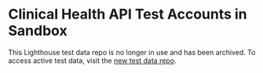 # Clinical Health API Test Accounts in Sandbox

This Lighthouse test data repo is no longer in use and has been archived. To access active test data, visit the [new test data repo](https://developer.va.gov/explore/api/clinical-health/test-users).

